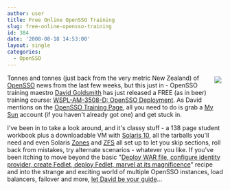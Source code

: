```yaml
---
author: user
title: Free Online OpenSSO Training
slug: free-online-opensso-training
id: 384
date: '2008-08-18 14:53:00'
layout: single
categories:
  - OpenSSO
---
```


<span style="margin: 5px; float: right;">[![](https://opensso.dev.java.net/images/logo.gif)](http://opensso.org/)</span>

Tonnes and tonnes (just back from the very metric New Zealand) of [OpenSSO](http://opensso.org/) news from the last few weeks, but this just in - OpenSSO training maestro [David Goldsmith](http://blogs.sun.com/openroad/) has just released a FREE (as in beer) training course: [WSPL-AM-3508-D: OpenSSO Deployment](http://slslabs.sun.com/course/wspl-am-3508-d). As David mentions on the [OpenSSO Training Page](https://opensso.dev.java.net/public/use/training/index.html), all you need to do is grab a [My Sun](http://my.sun.com/) account (if you haven't already got one) and get stuck in.

I've been in to take a look around, and it's classy stuff - a 138 page student workbook plus a downloadable VM with [Solaris 10](http://www.sun.com/software/solaris/10/index.jsp), all the tarballs you'll need and even Solaris [Zones](http://opensolaris.org/os/community/zones/) and [ZFS](http://opensolaris.org/os/community/zfs/) all set up to let you skip sections, roll back from mistakes, try alternate scenarios - whatever you like. If you've been itching to move beyond the basic "[Deploy WAR file, configure identity provider, create Fedlet, deploy Fedlet, marvel at its magnificence](http://blogs.sun.com/raskin/entry/the_fedlet_has_arrived_check)" recipe and into the strange and exciting world of multiple OpenSSO instances, load balancers, failover and more, [let David be your guide](http://slslabs.sun.com/course/wspl-am-3508-d)...